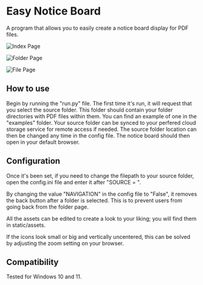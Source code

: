 # Easy Notice Board

A program that allows you to easily create a notice board display for PDF files.

![Index Page](http://drive.google.com/uc?export=view&id=1gCPeYpp3i0oOxDAfLt7wzI1uCs2Wk3H2)

![Folder Page](http://drive.google.com/uc?export=view&id=1aBAdjxN9-Glc79ZLR-4kr0oMJirQU-PC)

![File Page](http://drive.google.com/uc?export=view&id=1nH01ySUyexmr8jozyOM31Vq2umqhbufG)

## How to use

Begin by running the "run.py" file. The first time it's run, it will request that you select the source folder. This folder should contain your folder directories with PDF files within them. You can find an example of one in the "examples" folder. Your source folder can be synced to your perfered cloud storage service for remote access if needed. The source folder location can then be changed any time in the config file. The notice board should then open in your default browser.

## Configuration

Once it's been set, if you need to change the filepath to your source folder, open the config.ini file and enter it after "SOURCE = ".

By changing the value "NAVIGATION" in the config file to "False", it removes the back button after a folder is selected. This is to prevent users from going back from the folder page.

All the assets can be edited to create a look to your liking; you will find them in static/assets.

If the icons look small or big and vertically uncentered, this can be solved by adjusting the zoom setting on your browser.

## Compatibility

Tested for Windows 10 and 11.
